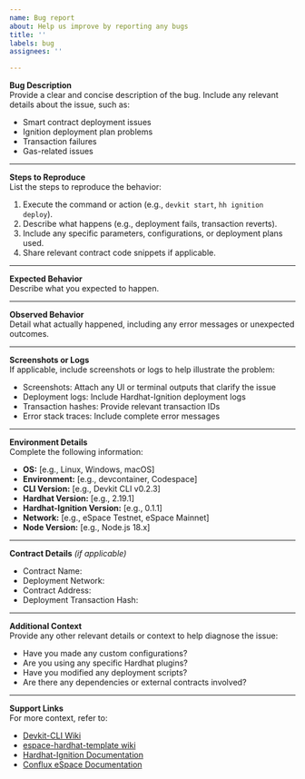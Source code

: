 ```yaml
---
name: Bug report
about: Help us improve by reporting any bugs
title: ''
labels: bug
assignees: ''

---
```


**Bug Description**  
Provide a clear and concise description of the bug. Include any relevant details about the issue, such as:
- Smart contract deployment issues
- Ignition deployment plan problems
- Transaction failures
- Gas-related issues

---

**Steps to Reproduce**  
List the steps to reproduce the behavior:  
1. Execute the command or action (e.g., `devkit start`, `hh ignition deploy`).  
2. Describe what happens (e.g., deployment fails, transaction reverts).  
3. Include any specific parameters, configurations, or deployment plans used.
4. Share relevant contract code snippets if applicable.

---

**Expected Behavior**  
Describe what you expected to happen.  

---

**Observed Behavior**  
Detail what actually happened, including any error messages or unexpected outcomes.  

---

**Screenshots or Logs**  
If applicable, include screenshots or logs to help illustrate the problem:  
- Screenshots: Attach any UI or terminal outputs that clarify the issue
- Deployment logs: Include Hardhat-Ignition deployment logs
- Transaction hashes: Provide relevant transaction IDs
- Error stack traces: Include complete error messages

---

**Environment Details**  
Complete the following information:  
- **OS:** [e.g., Linux, Windows, macOS]  
- **Environment:** [e.g., devcontainer, Codespace]  
- **CLI Version:** [e.g., Devkit CLI v0.2.3]  
- **Hardhat Version:** [e.g., 2.19.1]
- **Hardhat-Ignition Version:** [e.g., 0.1.1]
- **Network:** [e.g., eSpace Testnet, eSpace Mainnet]
- **Node Version:** [e.g., Node.js 18.x]

---

**Contract Details** *(if applicable)*
- Contract Name:
- Deployment Network:
- Contract Address:
- Deployment Transaction Hash:

---

**Additional Context**  
Provide any other relevant details or context to help diagnose the issue:  
- Have you made any custom configurations?
- Are you using any specific Hardhat plugins?
- Have you modified any deployment scripts?
- Are there any dependencies or external contracts involved?

---

**Support Links**  
For more context, refer to:  
- [Devkit-CLI Wiki](https://github.com/cfxdevkit/deno-cli/wiki)  
- [espace-hardhat-template wiki](https://github.com/cfxdevkit/espace-hardhat-template/wiki)
- [Hardhat-Ignition Documentation](https://hardhat.org/ignition/docs/getting-started)
- [Conflux eSpace Documentation](https://doc.confluxnetwork.org/docs/espace/Overview)  